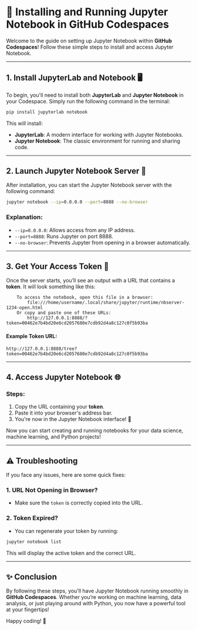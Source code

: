 # 🚀 Installing and Running Jupyter Notebook in GitHub Codespaces

Welcome to the guide on setting up Jupyter Notebook within **GitHub Codespaces**! Follow these simple steps to install and access Jupyter Notebook.

---

## 1. **Install JupyterLab and Notebook** 🖥️

To begin, you'll need to install both **JupyterLab** and **Jupyter Notebook** in your Codespace. Simply run the following command in the terminal:

```bash
pip install jupyterlab notebook
```

This will install:
- **JupyterLab**: A modern interface for working with Jupyter Notebooks.
- **Jupyter Notebook**: The classic environment for running and sharing code.

---

## 2. **Launch Jupyter Notebook Server** 🚀

After installation, you can start the Jupyter Notebook server with the following command:

```bash
jupyter notebook --ip=0.0.0.0 --port=8888 --no-browser
```

### Explanation:
- `--ip=0.0.0.0`: Allows access from any IP address.
- `--port=8888`: Runs Jupyter on port 8888.
- `--no-browser`: Prevents Jupyter from opening in a browser automatically.

---

## 3. **Get Your Access Token** 🔑

Once the server starts, you’ll see an output with a URL that contains a **token**. It will look something like this:

```
    To access the notebook, open this file in a browser:
        file:///home/username/.local/share/jupyter/runtime/nbserver-1234-open.html
    Or copy and paste one of these URLs:
        http://127.0.0.1:8888/?token=00462e7b4bd20e6cd2057680e7cdb92d4a8c127c0f5b93ba
```

#### Example Token URL:
```
http://127.0.0.1:8888/tree?token=00462e7b4bd20e6cd2057680e7cdb92d4a8c127c0f5b93ba
```

---

## 4. **Access Jupyter Notebook** 🌐

### Steps:
1. Copy the URL containing your **token**.
2. Paste it into your browser's address bar.
3. You're now in the Jupyter Notebook interface! 🎉

Now you can start creating and running notebooks for your data science, machine learning, and Python projects!

---

## ⚠️ Troubleshooting

If you face any issues, here are some quick fixes:

### **1. URL Not Opening in Browser?**
- Make sure the `token` is correctly copied into the URL.

### **2. Token Expired?**
- You can regenerate your token by running:

```bash
jupyter notebook list
```

This will display the active token and the correct URL.

---

## ✨ Conclusion

By following these steps, you’ll have Jupyter Notebook running smoothly in **GitHub Codespaces**. Whether you’re working on machine learning, data analysis, or just playing around with Python, you now have a powerful tool at your fingertips!

Happy coding! 🎉
